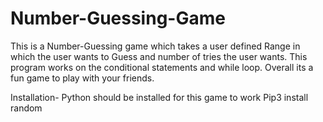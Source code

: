 # Number-Guessing-Game
This is a Number-Guessing game which takes a user defined Range in which the user wants to Guess and number of tries the user wants.
This program works on the conditional statements and while loop. Overall its a fun game to play with your friends.


Installation-
Python should be installed for this game to work
Pip3 install random
